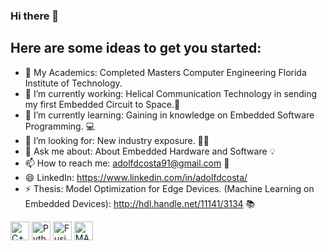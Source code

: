 ### Hi there 👋

## Here are some ideas to get you started:

- 👦 My Academics: Completed Masters Computer Engineering Florida Institute of Technology. 
- 🔭 I’m currently working: Helical Communication Technology in sending my first Embedded Circuit to Space.🚀
- 🌱 I’m currently learning: Gaining in knowledge on Embedded Software Programming.  💻
- 🤔 I’m looking for: New industry exposure. 👨‍🚒
- 💬 Ask me about: About Embedded Hardware and Software 💡
- 📫 How to reach me: adolfdcosta91@gmail.com 📩
- 😄 LinkedIn: https://www.linkedin.com/in/adolfdcosta/
- ⚡ Thesis: Model Optimization for Edge Devices. (Machine Learning on Embedded Devices):  http://hdl.handle.net/11141/3134 📚

<img height="30" alt="C++" src="https://img.shields.io/badge/c++%20-%2300599C.svg?&style=for-the-badge&logo=c%2B%2B&ogoColor=white"/> 
<img height="30" alt="Python" src="https://img.shields.io/badge/python%20-%4214354C.svg?&style=for-the-badge&logo=python&logoColor=white"/> 
<img height="30" alt="Fusion 360" src="https://img.shields.io/badge/autodesk-Fusion360%20-%230696D7.svg?&style=for-the-badge&logo=node.js&logoColor=white"/>
<img height="30" alt="MATLAB" src="https://img.shields.io/badge/Mathwork%20MATLAB%20-%230076A8.svg?&style=for-the-badge&logo=node.js&logoColor=white"/>
